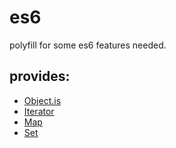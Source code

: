 es6
=============

polyfill for some es6 features needed.

## provides:

- [Object.is](./Object.is.js)
- [Iterator](./Iterator)
- [Map](./Map)
- [Set](./Set)
